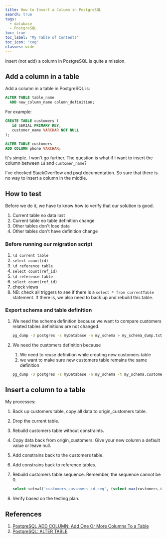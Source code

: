 ```yaml
---
title: How to Insert a Column in PostgreSQL
search: true
tags: 
  - database
  - PostgreSQL
toc: true
toc_label: "My Table of Contents"
toc_icon: "cog"
classes: wide
---
```


Insert (not add) a column in PostgreSQL is quite a mission.

## Add a column in a table

Add a column in a table in PostgreSQL is:

```sql
ALTER TABLE table_name
  ADD new_column_name column_definition;
```

For example:

```sql
CREATE TABLE customers (
   id SERIAL PRIMARY KEY,
   customer_name VARCHAR NOT NULL
);
```

```sql
ALTER TABLE customers
ADD COLUMN phone VARCHAR;
```

It's simple. I won't go further. The question is what if I want to insert the column between `id` and `customer_name`?

I've checked StackOverflow and psql documentation. So sure that there is no way to insert a column in the middle.

## How to test

Before we do it, we have to know how to verify that our solution is good.

1. Current table no data lost
2. Current table no table definition change
3. Other tables don't lose data
4. Other tables don't have definition change

### Before running our migration script

1. `\d current table`
2. `select count(id)`
3. `\d reference table`
4. `select count(ref_id)`
5. `\d reference table`
6. `select count(ref_id)`
7. check views
8. NB: check all triggers to see if there is a `select * from currentTable`  statement. If there is, we also need to back up and rebuild this table.

### Export schema and table definition

1. We need the schema definition because we want to compare customers related tables definitions are not changed.

    ```bash
    pg_dump -U postgres -s myDatabase -n my_schema > my_schema_dump.txt
    ```

2. We need the customers definition because
    1. We need to reuse definition while creating new customers table
    2. we want to make sure new customers table remains the same definition

    ```bash
    pg_dump -U postgres -s myDatabase -n my_schema -t my_schema.customers > customers_dump.txt
    ```

## Insert a column to a table

My processes:

1. Back up customers table, copy all data to origin_customers table.
2. Drop the current table.
3. Rebuild customers table without constraints.
4. Copy data back from origin_customers. Give your new column a default value or leave null.
5. Add constrains back to the customers table.
6. Add constrains back to reference tables.
7. Rebuild customers table sequence. Remember, the sequence cannot be 0.  

    ```sql
    select setval('customers_customers_id_seq', (select max(customers_id) from customers where customers_id > 0), true);
    ```

8. Verify based on the testing plan.

## References

1. [PostgreSQL ADD COLUMN: Add One Or More Columns To a Table](http://www.postgresqltutorial.com/postgresql-add-column/)
2. [PostgreSQL: ALTER TABLE](https://www.postgresql.org/docs/current/sql-altertable.html/)
